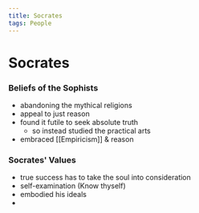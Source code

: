 ```yaml
---
title: Socrates
tags: People
---
```


# Socrates

### Beliefs of the Sophists
- abandoning the mythical religions
- appeal to just reason
- found it futile to seek absolute truth
	- so instead studied the practical arts
- embraced [[Empiricism]] & reason

### Socrates' Values
- true success has to take the soul into consideration
- self-examination (Know thyself)
- embodied his ideals
- 